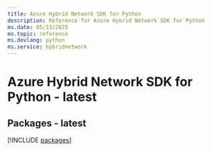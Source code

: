 ```yaml
---
title: Azure Hybrid Network SDK for Python
description: Reference for Azure Hybrid Network SDK for Python
ms.date: 05/13/2025
ms.topic: reference
ms.devlang: python
ms.service: hybridnetwork
---
```

# Azure Hybrid Network SDK for Python - latest
## Packages - latest
[!INCLUDE [packages](hybrid-network-index.md)]